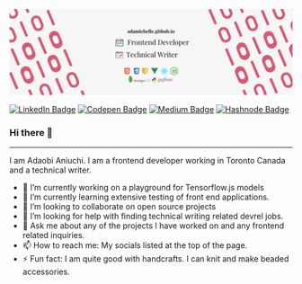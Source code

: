 ![Readme Banner - adamichelle.github.io, frontend developer, technical writer, HTML, CSS, JavaScript, Mongo DB, React, Vue, Python, Node JS](/assets/banner.png)

[![LinkedIn Badge](https://img.shields.io/badge/LinkedIn-blue?style=for-the-badge&logo=linkedin&logoColor=white)](https://www.linkedin.com/in/adaobi-aniuchi/)
[![Codepen Badge](https://img.shields.io/badge/Codepen-black?style=for-the-badge&logo=codepen&logoColor=white)](https://codepen.io/adamichelle)
[![Medium Badge](https://img.shields.io/badge/Medium-gray?style=for-the-badge&logo=medium&logoColor=white)](https://aadaobi.medium.com/)
[![Hashnode Badge](https://img.shields.io/badge/Hashnode-black?style=for-the-badge&logo=hashnode&logoColor=blue)](https://adamichelle.hashnode.dev/)

### Hi there 👋
---

I am Adaobi Aniuchi. I am a frontend developer working in Toronto Canada and a technical writer.

- 🔭 I’m currently working on a playground for Tensorflow.js models
- 🌱 I’m currently learning extensive testing of front end applications.
- 👯 I’m looking to collaborate on open source projects
- 🤔 I’m looking for help with finding technical writing related devrel jobs.
- 💬 Ask me about any of the projects I have worked on and any frontend related inquiries.
- 📫 How to reach me: My socials listed at the top of the page.
- ⚡ Fun fact: I am quite good with handcrafts. I can knit and make beaded accessories.
